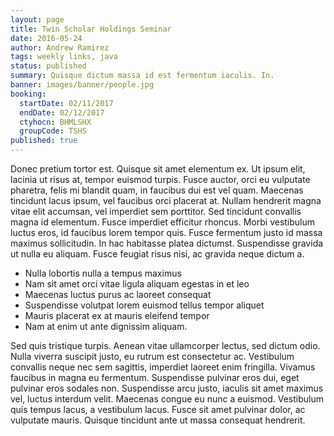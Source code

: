 ```yaml
---
layout: page
title: Twin Scholar Holdings Seminar
date: 2016-05-24
author: Andrew Ramirez
tags: weekly links, java
status: published
summary: Quisque dictum massa id est fermentum iaculis. In.
banner: images/banner/people.jpg
booking:
  startDate: 02/11/2017
  endDate: 02/12/2017
  ctyhocn: BHMLSHX
  groupCode: TSHS
published: true
---
```

Donec pretium tortor est. Quisque sit amet elementum ex. Ut ipsum elit, lacinia ut risus at, tempor euismod turpis. Fusce auctor, orci eu vulputate pharetra, felis mi blandit quam, in faucibus dui est vel quam. Maecenas tincidunt lacus ipsum, vel faucibus orci placerat at. Nullam hendrerit magna vitae elit accumsan, vel imperdiet sem porttitor. Sed tincidunt convallis magna id elementum. Fusce imperdiet efficitur rhoncus. Morbi vestibulum luctus eros, id faucibus lorem tempor quis. Fusce fermentum justo id massa maximus sollicitudin. In hac habitasse platea dictumst. Suspendisse gravida ut nulla eu aliquam. Fusce feugiat risus nisi, ac gravida neque dictum a.

* Nulla lobortis nulla a tempus maximus
* Nam sit amet orci vitae ligula aliquam egestas in et leo
* Maecenas luctus purus ac laoreet consequat
* Suspendisse volutpat lorem euismod tellus tempor aliquet
* Mauris placerat ex at mauris eleifend tempor
* Nam at enim ut ante dignissim aliquam.

Sed quis tristique turpis. Aenean vitae ullamcorper lectus, sed dictum odio. Nulla viverra suscipit justo, eu rutrum est consectetur ac. Vestibulum convallis neque nec sem sagittis, imperdiet laoreet enim fringilla. Vivamus faucibus in magna eu fermentum. Suspendisse pulvinar eros dui, eget pulvinar eros sodales non. Suspendisse arcu justo, iaculis sit amet maximus vel, luctus interdum velit. Maecenas congue eu nunc a euismod. Vestibulum quis tempus lacus, a vestibulum lacus. Fusce sit amet pulvinar dolor, ac vulputate mauris. Quisque tincidunt ante ut massa consequat hendrerit.
